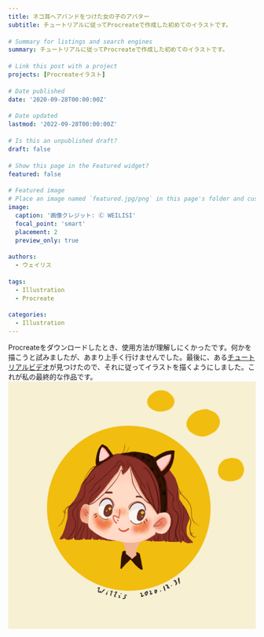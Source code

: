 ```yaml
---
title: ネコ耳ヘアバンドをつけた女の子のアバター
subtitle: チュートリアルに従ってProcreateで作成した初めてのイラストです。

# Summary for listings and search engines
summary: チュートリアルに従ってProcreateで作成した初めてのイラストです。

# Link this post with a project
projects: [Procreateイラスト]

# Date published
date: '2020-09-28T00:00:00Z'

# Date updated
lastmod: '2022-09-28T00:00:00Z'

# Is this an unpublished draft?
draft: false

# Show this page in the Featured widget?
featured: false

# Featured image
# Place an image named `featured.jpg/png` in this page's folder and customize its options here.
image:
  caption: '画像クレジット: Ⓒ WEILISI'
  focal_point: 'smart'
  placement: 2
  preview_only: true

authors:
  - ウェイリス

tags:
  - Illustration
  - Procreate

categories:
  - Illustration
---
```

Procreateをダウンロードしたとき、使用方法が理解しにくかったです。何かを描こうと試みましたが、あまり上手く行けませんでした。最後に、ある[チュートリアルビデオ](https://www.bilibili.com/video/BV1zE411C7Py?share_source=copy_web&vd_source=1920fa7f9c47f2879b82846fb2c6f3ba)が見つけたので、それに従ってイラストを描くようにしました。これが私の最終的な作品です。
![image](featured.jpg "画像クレジット: Ⓒ WEILISI")
